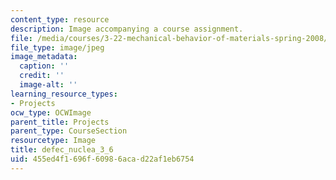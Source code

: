 ```yaml
---
content_type: resource
description: Image accompanying a course assignment.
file: /media/courses/3-22-mechanical-behavior-of-materials-spring-2008/455ed4f1696f60986acad22af1eb6754_defec_nuclea_3_6.jpg
file_type: image/jpeg
image_metadata:
  caption: ''
  credit: ''
  image-alt: ''
learning_resource_types:
- Projects
ocw_type: OCWImage
parent_title: Projects
parent_type: CourseSection
resourcetype: Image
title: defec_nuclea_3_6
uid: 455ed4f1-696f-6098-6aca-d22af1eb6754
---
```

